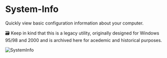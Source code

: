 # System-Info
Quickly view basic configuration information about your computer.

🗃️ Keep in kind that this is a legacy utility, originally designed for Windows 95/98 and 2000 and is archived here for acedemic and historical purposes.

![SystemInfo](https://github.com/user-attachments/assets/efefb1f8-d77b-4b7a-91e2-0a6400eb3cc6)
